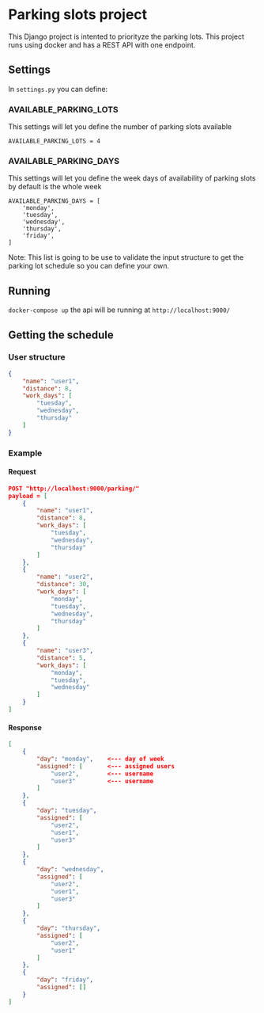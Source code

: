# Parking slots project
This Django project is intented to priorityze the parking lots. This project runs using docker and has a REST API with one endpoint.

## Settings
In `settings.py` you can define:

### AVAILABLE_PARKING_LOTS
This settings will let you define the number of parking slots available
```
AVAILABLE_PARKING_LOTS = 4
```

### AVAILABLE_PARKING_DAYS
This settings will let you define the week days of availability of parking slots by default is the whole week
```
AVAILABLE_PARKING_DAYS = [
    'monday',
    'tuesday',
    'wednesday',
    'thursday',
    'friday',
]
```
Note: This list is going to be use to validate the input structure to get the parking lot schedule so you can define your own.

## Running
`docker-compose up` the api will be running at `http://localhost:9000/`

## Getting the schedule
### User structure
```json
{   
    "name": "user1",
    "distance": 8,
    "work_days": [
        "tuesday",
        "wednesday",
        "thursday"
    ]
}
```
### Example
#### Request
```json
POST "http://localhost:9000/parking/"
payload = [
    {   
        "name": "user1",
        "distance": 8,
        "work_days": [
            "tuesday",
            "wednesday",
            "thursday"
        ]
    },
    {   
        "name": "user2",
        "distance": 30,
        "work_days": [
            "monday",
            "tuesday",
            "wednesday",
            "thursday"
        ]
    },
    {   
        "name": "user3",
        "distance": 5,
        "work_days": [
            "monday",
            "tuesday",
            "wednesday"
        ]
    }
]
```
#### Response
```json
[
    {
        "day": "monday",    <--- day of week
        "assigned": [       <--- assigned users
            "user2",        <--- username
            "user3"         <--- username
        ]
    },
    {
        "day": "tuesday",
        "assigned": [
            "user2",
            "user1",
            "user3"
        ]
    },
    {
        "day": "wednesday",
        "assigned": [
            "user2",
            "user1",
            "user3"
        ]
    },
    {
        "day": "thursday",
        "assigned": [
            "user2",
            "user1"
        ]
    },
    {
        "day": "friday",
        "assigned": []
    }
]
```
